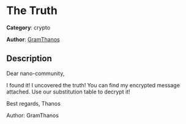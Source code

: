# The Truth


**Category**: crypto

**Author**: [GramThanos](https://github.com/GramThanos)

## Description

Dear nano-community,

I found it! I uncovered the truth!
You can find my encrypted message attached.
Use our substitution table to decrypt it!

 Best regards,
Thanos


Author: GramThanos

